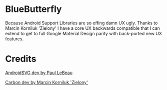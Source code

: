 BlueButterfly
=============

Because Android Support Libraries are so effing damn UX ugly. Thanks to 
Marcin Korniluk 'Zielony' I have a core UX backwards compatible that 
I can extend to get to full Google Material Design parity with back-ported 
new UX features.






# Credits

[AndroidSVG dev by Paul LeBeau ](https://github.com/BigBadaboom/androidsvg)

[Carbon dev by Marcin Korniluk 'Zielony'](https://github.com/ZieIony/Carbon)